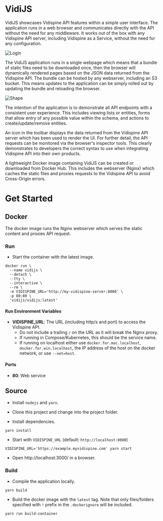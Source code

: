 # VidiJS

VidiJS showcases Vidispine API features within a simple user interface.  The application runs in a web browser and communicates directly with the API without the need for any middleware.  It works out of the box with any Vidispine API server, including Vidispine as a Service, without the need for any configuration.

![Login](https://user-images.githubusercontent.com/2421149/48677167-8c6ed500-eb68-11e8-84d5-06539c54d6c9.gif)

The VidiJS application runs in a single webpage which means that a bundle of static files need to be downloaded once, then the browser will dynamically rendered pages based on the JSON data returned from the Vidispine API.  The bundle can be hosted by any webserver, including an S3 bucket.  This means updates to the application can be simply rolled out by updating the bundle and reloading the browser.

![Shape](https://user-images.githubusercontent.com/2421149/48677181-a14b6880-eb68-11e8-89b4-0f086fa7632a.gif)

The intention of the application is to demonstrate all API endpoints with a consistent user experience. This includes viewing lists or entities, forms that allow entry of any possible value within the schema, and actions to create/update/remove entities.

An icon in the toolbar displays the data returned from the Vidispine API server which has been used to render the UI.  For further detail, the API requests can be monitored via the browser's inspector tools.  This clearly demonstrates to developers the correct syntax to use when integrating Vidispine API into their own products.

A lightweight Docker image containing VidiJS can be created or downloaded from Docker Hub.  This includes the webserver (Nginx) which caches the static files and proxies requests to the Vidispine API to avoid Cross-Origin errors.


# Get Started

## Docker

The docker image runs the Nginx webserver which serves the static content and proxies API request.

### Run

* Start the container with the latest image.
```
docker run \
  --name vidijs \
  --detach \
  --tty \
  --interactive \
  --rm \
  -e VIDISPINE_URL='http://my-vidispine-server:8080' \
  -p 80:80 \
  'vidijs/vidijs:latest'
```

#### Run Environment Variables

* **VIDISPINE_URL**: The URL (including http/s and port) to access the Vidispine API.
  - Do not include a trailing `/` on the URL as it will break the Nginx proxy.
  - If running in Compose/Kubernetes, this should be the service name.
  - If running on localhost either use `docker.for.mac.localhost`, `docker.for.win.localhost`, the IP address of the host on the docker network, or use `--net=host`.

#### Ports

* **80**: Web service


## Source

* Install `nodejs` and `yarn`.

* Clone this project and change into the project folder.

* Install dependencies.
```
yarn install
```

* Start with `VIDISPINE_URL` (default: `http://localhost:8080`)
```
VIDISPINE_URL='https://example.myvidispine.com' yarn start
```

* Open http://localhost:3000/ in a browser.

### Build

* Compile the application locally.
```
yarn build
```

* Build the docker image with the `latest` tag.
Note that only files/folders specified with `!` prefix in the `.dockerignore` will be included.
```
yarn run build-container
```
